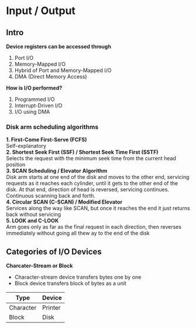 # Input / Output

## Intro

**Device registers can be accessed through**
1. Port I/O  
2. Memory-Mapped I/O  
3. Hybrid of Port and Memory-Mapped I/O  
4. DMA (Direct Memory Access)

**How is I/O performed?**  
1. Programmed I/O  
2. Interrupt-Driven I/O  
3. I/O using DMA  

### Disk arm scheduling algorithms   
**1. First-Come First-Serve (FCFS)**  
Self-explanatory  
**2. Shortest Seek First (SSF) / Shortest Seek Time First (SSTF)**  
Selects the request with the minimum seek time from the current head position  
**3. SCAN Scheduling / Elevator Algorithm**  
Disk arm starts at one end of the disk and moves to the other end, servicing requests as it reaches each cylinder, until it gets to the other end of the disk. At that end, direction of head is reversed, servicing continues. Continuous scanning back and forth.  
**4. Circular SCAN (C-SCAN) / Modified 
Elevator**  
Services along the way like SCAN, but once it reaches the end it just returns back without servicing  
**5. LOOK and C-LOOK**  
Arm goes only as far as the final request in each direction, then reverses immediately without going all thew ay to the end of the disk

## Categories of I/O Devices
**Charcater-Stream or Block**  
- Character-stream device transfers bytes one by one  
- Block device transfers block of bytes as a unit  

Type | Device
------------ | -------------
Character | Printer
Block | Disk